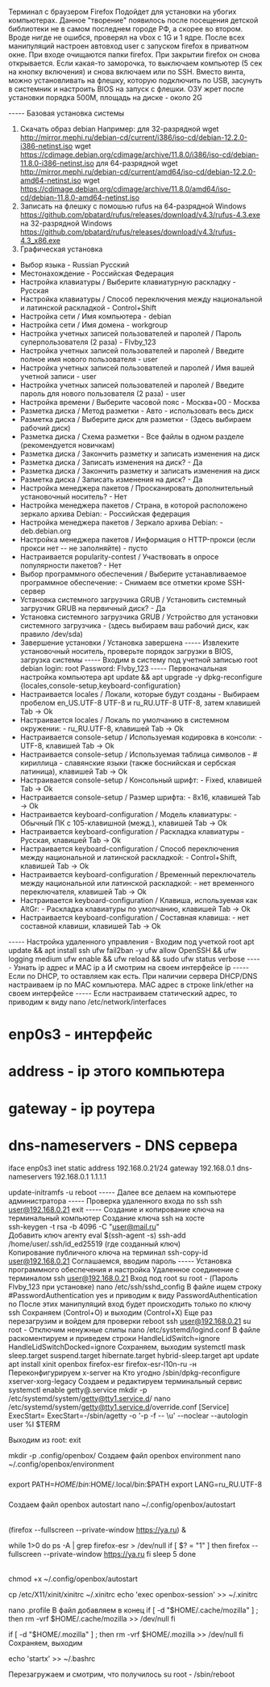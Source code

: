 Терминал с браузером Firefox
Подойдет для установки на убогих компьютерах.
Данное "творение"  появилось после посещения детской библиотеки не в самом последнем городе РФ, а скорее во втором.
Вроде нигде не ошибся, проверял на vbox с 1G и 1 ядре. После всех манипуляций настроен автовход user с запуском firefox в приватном окне. При входе очищаются папки firefox. При закрытии firefox он снова открывается. Если какая-то заморочка, то выключаем компьютер (5 сек на кнопку включения) и снова включаем или по SSH. Вместо винта, можно установливать на флешку, которую подключить по USB, засунуть в системник и настроить BIOS на запуск с флешки.
ОЗУ жрет после установки порядка 500М, площадь на диске - около 2G

----- Базовая установка системы
1. Скачать образ debian
Например:
для 32-разрядной
wget http://mirror.mephi.ru/debian-cd/current/i386/iso-cd/debian-12.2.0-i386-netinst.iso
wget https://cdimage.debian.org/cdimage/archive/11.8.0/i386/iso-cd/debian-11.8.0-i386-netinst.iso
для 64-разрядной
wget http://mirror.mephi.ru/debian-cd/current/amd64/iso-cd/debian-12.2.0-amd64-netinst.iso
wget https://cdimage.debian.org/cdimage/archive/11.8.0/amd64/iso-cd/debian-11.8.0-amd64-netinst.iso
2. Записать на флешку с помошью rufus
на 64-разрядной Windows
https://github.com/pbatard/rufus/releases/download/v4.3/rufus-4.3.exe
на 32-разрядной Windows
https://github.com/pbatard/rufus/releases/download/v4.3/rufus-4.3_x86.exe
3. Графическая установка
- Выбор языка - Russian Русский
- Местонахождение - Российская Федерация
- Настройка клавиатуры / Выберите клавиатурную раскладку - Русская
- Настройка клавиатуры / Способ переключения между национальной и латинской раскладкой - Control+Shift
- Настройка сети / Имя компьютера - debian
- Настройка сети / Имя домена - workgroup
- Настройка учетных записей пользователей и паролей / Пароль суперпользователя (2 раза) - Flvby_123
- Настройка учетных записей пользователей и паролей / Введите полное имя нового пользователя - user
- Настройка учетных записей пользователей и паролей / Имя вашей учетной записи - user
- Настройка учетных записей пользователей и паролей / Введите пароль для нового пользователя (2 раза) - user
- Настройка времени / Выберите часовой пояс - Москва+00 - Москва
- Разметка диска / Метод разметки - Авто - использовать весь диск
- Разметка диска / Выберите диск для разметки - (Здесь выбираем рабочий диск)
- Разметка диска / Схема разметки - Все файлы в одном разделе (рекомендуется новичкам)
- Разметка диска / Закончить разметку и записать изменения на диск
- Разметка диска / Записать изменения на диск? - Да
- Разметка диска / Закончить разметку и записать изменения на диск
- Разметка диска / Записать изменения на диск? - Да
- Настройка менеджера пакетов / Просканировать дополнительный установочный носитель? - Нет
- Настройка менеджера пакетов / Страна, в которой расположено зеркало архива Debian: - Российская федерация
- Настройка менеджера пакетов / Зеркало архива Debian: - deb.debian.org
- Настройка менеджера пакетов / Информация о HTTP-прокси (если прокси нет -- не заполняйте) - пусто
- Настраивается popularity-contest / Участвовать в опросе популярности пакетов? - Нет
- Выбор программного обеспечения / Выберите устанавливаемое программное обеспечение: - Снимаем все отметки кроме SSH-сервер
- Установка системного загрузчика GRUB / Установить системный загрузчик GRUB на первичный диск? - Да
- Установка системного загрузчика GRUB / Устройство для установки системного загрузчика - (здесь выбираем ваш рабочий диск, как правило /dev/sda)
- Завершение установки / Установка завершена
----- Извлеките установочный носитель, проверьте порядок загрузки в BIOS, загрузка системы
----- Входим в систему под учетной записью root
debian login: root
Password: Flvby_123
----- Первоначальная настройка компьютера
apt update && apt upgrade -y
dpkg-reconfigure {locales,console-setup,keyboard-configuration}
- Настраивается locales / Локали, которые будут созданы - Выбираем пробелом en_US.UTF-8 UTF-8 и ru_RU.UTF-8 UTF-8, затем клавишей Tab -> Ok
- Настраивается locales / Локаль по умолчанию в системном окружении: - ru_RU.UTF-8, клавишей Tab -> Ok
- Настраивается console-setup / Используемая кодировка в консоли: - UTF-8, клавишей Tab -> Ok
- Настраивается console-setup / Используемая таблица символов - # кириллица - славянские языки (также боснийская и сербская латиница), клавишей Tab -> Ok
- Настраивается console-setup / Консольный шрифт: - Fixed, клавишей Tab -> Ok
- Настраивается console-setup / Размер шрифта: - 8x16, клавишей Tab -> Ok
- Настраивается keyboard-configuration / Модель клавиатуры: - Обычный ПК с 105-клавишной (межд.), клавишей Tab -> Ok
- Настраивается keyboard-configuration / Раскладка клавиатуры - Русская, клавишей Tab -> Ok
- Настраивается keyboard-configuration / Способ переключения между национальной и латинской раскладкой: - Control+Shift, клавишей Tab -> Ok
- Настраивается keyboard-configuration / Временный переключатель между национальной или латинской раскладкой: - нет временного переключателя, клавишей Tab -> Ok
- Настраивается keyboard-configuration / Клавиша, используемая как AltGr: - Раскладка клавиатуры по умолчанию, клавишей Tab -> Ok
- Настраивается keyboard-configuration / Составная клавиша: - нет составной клавиши, клавишей Tab -> Ok

----- Настройка удаленного управления - Входим под учеткой root
apt update && apt install ssh ufw fail2ban -y
ufw allow OpenSSH && ufw logging medium
ufw enable && ufw reload && sudo ufw status verbose
----- Узнать ip адрес и MAC
ip a
И смотрим на своем интерфейсе ip
----- Если по DHCP, то оставляем как есть. При наличии сервера DHCP/DNS настраиваем ip по MAC компьютера. MAC адрес в строке link/ether на своем интерфейсе
----- Если настраиваем статический адрес, то приводим к виду
nano /etc/network/interfaces

# enp0s3 - интерфейс
# address - ip этого компьютера
# gateway - ip роутера
# dns-nameservers - DNS сервера
iface enp0s3 inet static
    address 192.168.0.21/24
    gateway 192.168.0.1
    dns-nameservers 192.168.0.1 1.1.1.1

update-initramfs -u
reboot
----- Далее все делаем на компьютере администратора
----- Проверка удаленного входа по ssh
ssh user@192.168.0.21
exit
----- Создание и копирование ключа на терминальный компьютер
Создание ключа ssh на хосте  
ssh-keygen -t rsa -b 4096 -C "user@mail.ru"  
Добавить ключ агенту
eval $(ssh-agent -s)
ssh-add /home/user/.ssh/id_ed25519 (где созданный ключ)  
Копирование публичного ключа на терминал
ssh-copy-id user@192.168.0.21
Соглашаемся, вводим пароль
----- Установка программного обеспечения и настройка
Удаленное соединение с терминалом
ssh user@192.168.0.21
Вход под root
su root -
(Пароль Flvby_123 при установке)
nano /etc/ssh/sshd_config
В файле ищем строку 
#PasswordAuthentication yes
 и приводим к виду
PasswordAuthentication no
После этих манипуляций вход будет происходить только по ключу ssh
Сохраняем (Control+O) и выходим (Control+X)
Еще раз перезагрузим и войдем для проверки
reboot
ssh user@192.168.0.21
su root -
Отключим ненужные слипы
nano /etc/systemd/logind.conf
В файле раскоментируем и приведем строки
HandleLidSwitch=ignore
HandleLidSwitchDocked=ignore
Сохраняем, выходим
systemctl mask sleep.target suspend.target hibernate.target hybrid-sleep.target
apt update
apt install xinit openbox firefox-esr firefox-esr-l10n-ru -н
Переконфигурируем x-server на Кто угодно
/sbin/dpkg-reconfigure xserver-xorg-legacy
Создаем и редактируем терминальный сервис
systemctl enable getty@.service
mkdir -p /etc/systemd/system/getty@tty1.service.d/
nano /etc/systemd/system/getty@tty1.service.d/override.conf
[Service]
ExecStart=
ExecStart=-/sbin/agetty -o '-p -f -- \\u' --noclear --autologin user %I $TERM

Выходим из root:
exit

mkdir -p .config/openbox/
Создаем файл openbox environment
nano ~/.config/openbox/environment
#####
export PATH=$HOME/bin:$HOME/.local/bin:$PATH
export LANG=ru_RU.UTF-8
#####
Создаем файл openbox autostart
nano ~/.config/openbox/autostart
######
(firefox --fullscreen --private-window https://ya.ru) &

while 1>0
do
ps -A | grep firefox-esr > /dev/null
if [ $? = "1" ]
        then firefox --fullscreen --private-window https://ya.ru
fi
sleep 5
done
######

chmod +x ~/.config/openbox/autostart

cp /etc/X11/xinit/xinitrc ~/.xinitrc
echo 'exec openbox-session' >> ~/.xinitrc

nano .profile
В файл добавляем в конец
if [ -d "$HOME/.cache/mozilla" ] ; then
    rm -vrf $HOME/.cache/mozilla >> /dev/null
fi

if [ -d "$HOME/.mozilla" ] ; then
    rm -vrf $HOME/.mozilla >> /dev/null
fi
Сохраняем, выходим

echo 'startx' >> ~/.bashrc

Перезагружаем и смотрим, что получилось
su root -
/sbin/reboot
